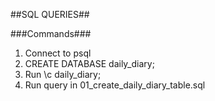 ##SQL QUERIES##

###Commands###

1. Connect to psql
2. CREATE DATABASE daily_diary;
3. Run \c daily_diary;
4. Run query in 01_create_daily_diary_table.sql
